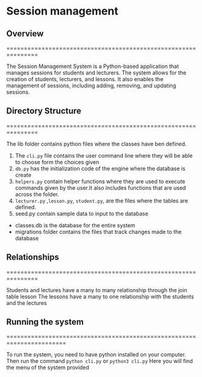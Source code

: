 # Session management

## Overview

===============================================================

The Session Management System is a Python-based application that manages sessions for students and lecturers. The system allows for the creation of students, lecturers, and lessons.
It also enables the management of sessions, including adding, removing, and updating sessions.

## Directory Structure

===============================================================

The lib folder contains python files where the classes have ben defined.

1. The `cli.py` file contains the user command line where they will be able to choose form the choices given
2. `db.py` has the initialization code of the engine where the database is create
3. `helpers.py` contain helper functions where they are used to execute commands given by the user.It also includes functions that are used across the folder.
4. `lecturer.py` ,`lesson.py`, `student.py`, are the files where the tables are defined.
5. seed.py contain sample data to input to the database

 - classes.db is the database for the entire system
 - migrations folder contains the files that track changes made to the database

## Relationships

===============================================================

Students and lectures have a many to many relationship through the join table lesson
The lessons have a many to one relationship with the students and the lectures

## Running the system

=======================================================================

To run the system, you need to have python installed on your computer.
Then run the command `python cli.py` or `python3 cli.py`
Here you will find the menu of the system provided
